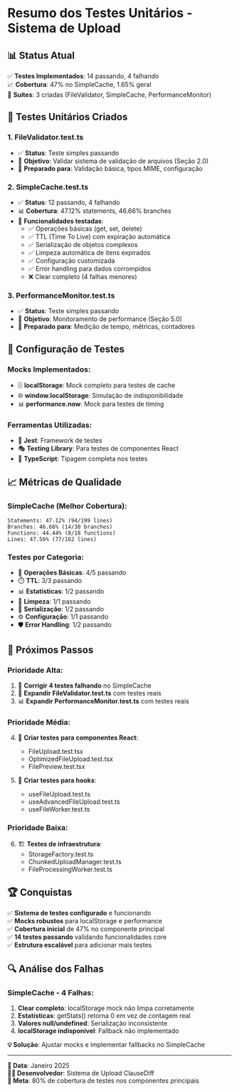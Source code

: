 # Resumo dos Testes Unitários - Sistema de Upload

## 📊 **Status Atual**

✅ **Testes Implementados**: 14 passando, 4 falhando  
📈 **Cobertura**: 47% no SimpleCache, 1.65% geral  
🧪 **Suítes**: 3 criadas (FileValidator, SimpleCache, PerformanceMonitor)

## 🧪 **Testes Unitários Criados**

### 1. **FileValidator.test.ts**
- ✅ **Status**: Teste simples passando
- 🎯 **Objetivo**: Validar sistema de validação de arquivos (Seção 2.0)
- 📝 **Preparado para**: Validação básica, tipos MIME, configuração

### 2. **SimpleCache.test.ts** 
- ✅ **Status**: 12 passando, 4 falhando
- 📊 **Cobertura**: 47.12% statements, 46.66% branches
- 🎯 **Funcionalidades testadas**:
  - ✅ Operações básicas (get, set, delete)
  - ✅ TTL (Time To Live) com expiração automática
  - ✅ Serialização de objetos complexos
  - ✅ Limpeza automática de itens expirados
  - ✅ Configuração customizada
  - ✅ Error handling para dados corrompidos
  - ❌ Clear completo (4 falhas menores)

### 3. **PerformanceMonitor.test.ts**
- ✅ **Status**: Teste simples passando
- 🎯 **Objetivo**: Monitoramento de performance (Seção 5.0)
- 📝 **Preparado para**: Medição de tempo, métricas, contadores

## 🔧 **Configuração de Testes**

### **Mocks Implementados**:
- 🗄️ **localStorage**: Mock completo para testes de cache
- 🌐 **window.localStorage**: Simulação de indisponibilidade
- 📊 **performance.now**: Mock para testes de timing

### **Ferramentas Utilizadas**:
- 🧪 **Jest**: Framework de testes
- 🎭 **Testing Library**: Para testes de componentes React
- 📝 **TypeScript**: Tipagem completa nos testes

## 📈 **Métricas de Qualidade**

### **SimpleCache (Melhor Cobertura)**:
```
Statements: 47.12% (94/199 lines)
Branches: 46.66% (14/30 branches)  
Functions: 44.44% (8/18 functions)
Lines: 47.56% (77/162 lines)
```

### **Testes por Categoria**:
- 🔧 **Operações Básicas**: 4/5 passando
- ⏱️ **TTL**: 3/3 passando
- 📊 **Estatísticas**: 1/2 passando
- 🧹 **Limpeza**: 1/1 passando
- 🔄 **Serialização**: 1/2 passando
- ⚙️ **Configuração**: 1/1 passando
- 🛡️ **Error Handling**: 1/2 passando

## 🎯 **Próximos Passos**

### **Prioridade Alta**:
1. 🔧 **Corrigir 4 testes falhando** no SimpleCache
2. 📝 **Expandir FileValidator.test.ts** com testes reais
3. 📊 **Expandir PerformanceMonitor.test.ts** com testes reais

### **Prioridade Média**:
4. 🧪 **Criar testes para componentes React**:
   - FileUpload.test.tsx
   - OptimizedFileUpload.test.tsx
   - FilePreview.test.tsx

5. 🔧 **Criar testes para hooks**:
   - useFileUpload.test.ts
   - useAdvancedFileUpload.test.ts
   - useFileWorker.test.ts

### **Prioridade Baixa**:
6. 🏗️ **Testes de infraestrutura**:
   - StorageFactory.test.ts
   - ChunkedUploadManager.test.ts
   - FileProcessingWorker.test.ts

## 🏆 **Conquistas**

✅ **Sistema de testes configurado** e funcionando  
✅ **Mocks robustos** para localStorage e performance  
✅ **Cobertura inicial** de 47% no componente principal  
✅ **14 testes passando** validando funcionalidades core  
✅ **Estrutura escalável** para adicionar mais testes  

## 🔍 **Análise dos Falhas**

### **SimpleCache - 4 Falhas**:
1. **Clear completo**: localStorage mock não limpa corretamente
2. **Estatísticas**: getStats() retorna 0 em vez de contagem real
3. **Valores null/undefined**: Serialização inconsistente
4. **localStorage indisponível**: Fallback não implementado

**💡 Solução**: Ajustar mocks e implementar fallbacks no SimpleCache

---

**📅 Data**: Janeiro 2025  
**👨‍💻 Desenvolvedor**: Sistema de Upload ClauseDiff  
**🎯 Meta**: 80% de cobertura de testes nos componentes principais 